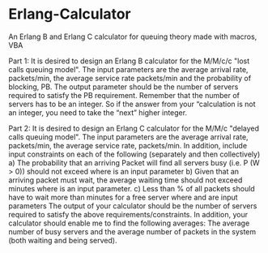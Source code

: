 # Erlang-Calculator
An Erlang B and Erlang C calculator for queuing theory made with macros, VBA


Part 1:
It is desired to design an Erlang B calculator for the M/M/c/c "lost calls queuing model". The input parameters are the average arrival rate, packets/min, the average service rate packets/min and the probability of blocking, PB. The output parameter should be the number of servers required to satisfy the PB requirement. Remember that the number of servers has to be an integer. So if the answer from your “calculation is not an integer, you need to take the “next” higher integer.

Part 2:
It is desired to design an Erlang C calculator for the M/M/c "delayed calls queuing model". The input parameters are the average arrival rate, packets/min, the average service rate, packets/min. In addition, include input constraints on each of the following (separately and then collectively)
a) The probability that an arriving Packet will find all servers busy (i.e. P (W > 0)) should not exceed where is an input parameter
b) Given that an arriving packet must wait, the average waiting time should not exceed minutes where is an input parameter.
c) Less than % of all packets should have to wait more than minutes for a free server where and are input parameters
The output of your calculator should be the number of servers required to satisfy the above requirements/constraints. In addition, your calculator should enable me to find the following averages: The average number of busy servers and the average number of packets in the system (both waiting and being served).
